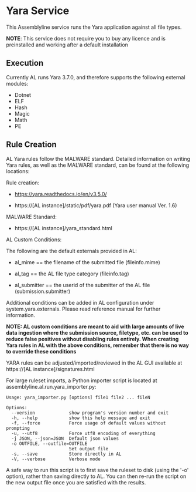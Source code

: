 # Yara Service

This Assemblyline service runs the Yara application against all file types.

**NOTE**: This service does not require you to buy any licence and is preinstalled and working after a default installation

## Execution

Currently AL runs Yara 3.7.0, and therefore supports the following external modules:

* Dotnet
* ELF
* Hash
* Magic
* Math
* PE

## Rule Creation
 
 AL Yara rules follow the MALWARE standard. Detailed information on writing Yara rules, as well as the MALWARE standard,
 can be found at the following locations:
 
 Rule creation:
 
 * https://yara.readthedocs.io/en/v3.5.0/ 
 
 * https://[AL instance]/static/pdf/yara.pdf (Yara user manual Ver. 1.6)
 
 MALWARE Standard:
 
 * https://[AL instance]/yara_standard.html
 
 AL Custom Conditions:

The following are the default externals provided in AL:

 * al_mime == the filename of the submitted file (fileinfo.mime)

 * al_tag == the AL file type category (fileinfo.tag)

 * al_submitter == the userid of the submitter of the AL file (submission.submitter)
 
 Additional conditions can be added in AL configuration under system.yara.externals. Please read reference manual
 for further information.

 **NOTE: AL custom conditions are meant to aid with large amounts of live data ingestion where the submission source, 
 filetype, etc. can be used to reduce false positives without disabling rules entirely.
 When creating Yara rules in AL with the above conditions, remember that there is no way to override
 these conditions**

 YARA rules can be adjusted/imported/reviewed in the AL GUI available at https://[AL instance]/signatures.html 
 
 For large ruleset imports, a Python importer script is located at assemblyline.al.run.yara_importer.py: 
 
    Usage: yara_importer.py [options] file1 file2 ... fileN

    Options:
      --version             show program's version number and exit
      -h, --help            show this help message and exit
      -f, --force           Force usage of default values without prompting
      -u, --utf8            Force utf8 encoding of everything
      -j JSON, --json=JSON  Default json values
      -o OUTFILE, --outfile=OUTFILE
                            Set output file
      -s, --save            Store directly in AL
      -V, --verbose         Verbose mode

 A safe way to run this script is to first save the ruleset to disk (using the '-o' option), rather than saving directly 
 to AL. You can then re-run the script on the new output file once you are satisfied with the results.
 